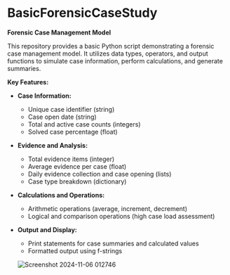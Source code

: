 # BasicForensicCaseStudy

**Forensic Case Management Model**

This repository provides a basic Python script demonstrating a forensic case management model. It utilizes data types, operators, and output functions to simulate case information, perform calculations, and generate summaries. 

**Key Features:**

* **Case Information:**
  - Unique case identifier (string)
  - Case open date (string)
  - Total and active case counts (integers)
  - Solved case percentage (float)
* **Evidence and Analysis:**
  - Total evidence items (integer)
  - Average evidence per case (float)
  - Daily evidence collection and case opening (lists)
  - Case type breakdown (dictionary)
* **Calculations and Operations:**
  - Arithmetic operations (average, increment, decrement)
  - Logical and comparison operations (high case load assessment)
* **Output and Display:**
  - Print statements for case summaries and calculated values
  - Formatted output using f-strings
 
  ![Screenshot 2024-11-06 012746](https://github.com/user-attachments/assets/c8bfbf57-6619-4d5f-b651-9f17668820d4)

